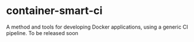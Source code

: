 # container-smart-ci
A method and tools for developing Docker applications, using a generic CI pipeline. To be released soon
